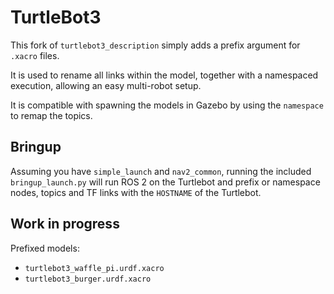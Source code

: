 # TurtleBot3

This fork of `turtlebot3_description` simply adds a prefix argument for `.xacro` files.

It is used to rename all links within the model, together with a namespaced execution, allowing an easy multi-robot setup.

It is compatible with spawning the models in Gazebo by using the `namespace` to remap the topics.

## Bringup

Assuming you have `simple_launch` and `nav2_common`, running the included `bringup_launch.py` will run ROS 2 on the Turtlebot and prefix or namespace nodes, topics and TF links with the `HOSTNAME` of the Turtlebot.

## Work in progress

Prefixed models:

 - `turtlebot3_waffle_pi.urdf.xacro`
 - `turtlebot3_burger.urdf.xacro`
